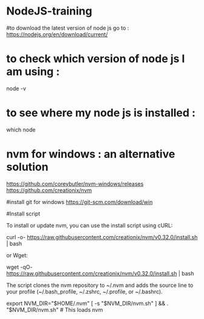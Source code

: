 # NodeJS-training



#to download the latest version of node js go to :
https://nodejs.org/en/download/current/

# to check which version of node js I am using :
node -v

# to see where my node js is installed :
which node

# nvm for windows : an alternative solution
https://github.com/coreybutler/nvm-windows/releases
https://github.com/creationix/nvm

#install git for windows
https://git-scm.com/download/win

#Install script

To install or update nvm, you can use the install script using cURL:

curl -o- https://raw.githubusercontent.com/creationix/nvm/v0.32.0/install.sh | bash

or Wget:

wget -qO- https://raw.githubusercontent.com/creationix/nvm/v0.32.0/install.sh | bash

The script clones the nvm repository to ~/.nvm and adds the source line to your profile (~/.bash_profile, ~/.zshrc, ~/.profile, or ~/.bashrc).

export NVM_DIR="$HOME/.nvm"
[ -s "$NVM_DIR/nvm.sh" ] && . "$NVM_DIR/nvm.sh" # This loads nvm
